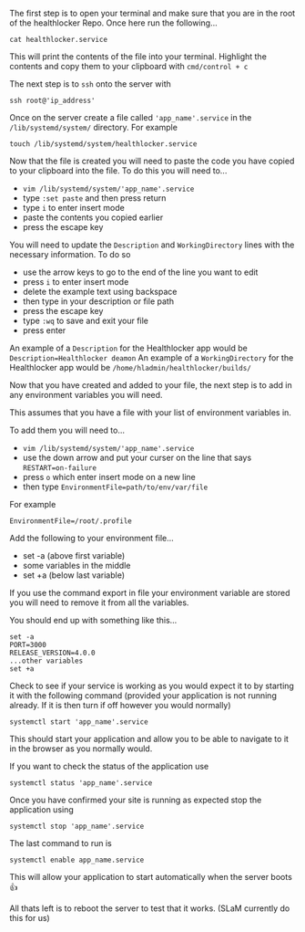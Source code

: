 The first step is to open your terminal and make sure that you are in the root
of the healthlocker Repo. Once here run the following...

```
cat healthlocker.service
```

This will print the contents of the file into your terminal. Highlight the
contents and copy them to your clipboard with `cmd/control + c`

The next step is to `ssh` onto the server with
```
ssh root@'ip_address'
```

Once on the server create a file called `'app_name'.service` in the
`/lib/systemd/system/` directory. For example

```
touch /lib/systemd/system/healthlocker.service
```

Now that the file is created you will need to paste the code you have copied
to your clipboard into the file. To do this you will need to...

- `vim /lib/systemd/system/'app_name'.service`
- type `:set paste` and then press return
- type `i` to enter insert mode
- paste the contents you copied earlier
- press the escape key

You will need to update the `Description` and `WorkingDirectory` lines with the
necessary information. To do so

- use the arrow keys to go to the end of the line you want to edit
- press `i` to enter insert mode
- delete the example text using backspace
- then type in your description or file path
- press the escape key
- type `:wq` to save and exit your file
- press enter

An example of a `Description` for the Healthlocker app would be
`Description=Healthlocker deamon`
An example of a `WorkingDirectory` for the Healthlocker app would be
`/home/hladmin/healthlocker/builds/`

Now that you have created and added to your file, the next step is to add in
any environment variables you will need.

This assumes that you have a file with your list of environment variables in.

To add them you will need to...

- `vim /lib/systemd/system/'app_name'.service`
- use the down arrow and put your curser on the line that says `RESTART=on-failure`
- press `o` which enter insert mode on a new line
- then type `EnvironmentFile=path/to/env/var/file`

For example
```
EnvironmentFile=/root/.profile
```

Add the following to your environment file...
- set -a (above first variable)
- some variables in the middle
- set +a (below last variable)

If you use the command export in file your environment variable are stored you
will need to remove it from all the variables.

You should end up with something like this...
```
set -a
PORT=3000
RELEASE_VERSION=4.0.0
...other variables
set +a
```

Check to see if your service is working as you would expect it to by starting
it with the following command (provided your application is not running already. If it is
then turn if off however you would normally)
```
systemctl start 'app_name'.service
```

This should start your application and allow you to be able to navigate to it in
the browser as you normally would.

If you want to check the status of the application use
```
systemctl status 'app_name'.service
```

Once you have confirmed your site is running as expected stop the application
using
```
systemctl stop 'app_name'.service
```

The last command to run is
```
systemctl enable app_name.service
```

This will allow your application to start automatically when
the server boots :+1:

All thats left is to reboot the server to test that it works. (SLaM currently
do this for us)
